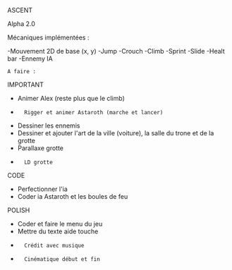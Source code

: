 ASCENT

Alpha 2.0 

Mécaniques implémentées : 

-Mouvement 2D de base (x, y)
-Jump
-Crouch
-Climb
-Sprint
-Slide
-Healt bar
-Ennemy IA


	A faire :
IMPORTANT	
-	Animer Alex (reste plus que le climb)
-       Rigger et animer Astaroth (marche et lancer) 
-	Dessiner les ennemis
-	Dessiner et ajouter l'art de la ville (voiture), la salle du trone et de la grotte
-	Parallaxe grotte
-       LD grotte
CODE	
-	Perfectionner l'ia
-	Coder ia Astaroth et les boules de feu

POLISH	
-	Coder et faire le menu du jeu
-	Mettre du texte aide touche
-       Crédit avec musique 
-       Cinématique début et fin



